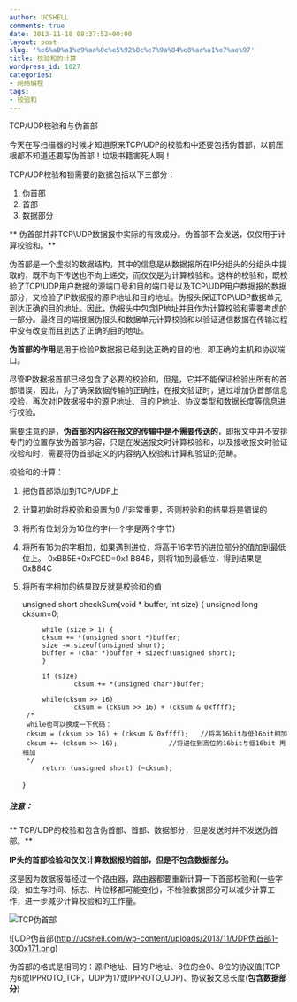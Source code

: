 ```yaml
---
author: UCSHELL
comments: true
date: 2013-11-18 08:37:52+00:00
layout: post
slug: '%e6%a0%a1%e9%aa%8c%e5%92%8c%e7%9a%84%e8%ae%a1%e7%ae%97'
title: 校验和的计算
wordpress_id: 1027
categories:
- 网络编程
tags:
- 校验和
---
```


TCP/UDP校验和与伪首部

今天在写扫描器的时候才知道原来TCP/UDP的校验和中还要包括伪首部，以前压根都不知道还要写伪首部！垃圾书籍害死人啊！

TCP/UDP校验和锁需要的数据包括以下三部分：

1. 伪首部
2. 首部
3. 数据部分

** 伪首部并非TCP\UDP数据报中实际的有效成分。伪首部不会发送，仅仅用于计算校验和。**

伪首部是一个虚拟的数据结构，其中的信息是从数据报所在IP分组头的分组头中提取的，既不向下传送也不向上递交，而仅仅是为计算校验和。这样的校验和，既校验了TCP\UDP用户数据的源端口号和目的端口号以及TCP\UDP用户数据报的数据部分，又检验了IP数据报的源IP地址和目的地址。伪报头保证TCP\UDP数据单元到达正确的目的地址。因此，伪报头中包含IP地址并且作为计算校验和需要考虑的一部分。最终目的端根据伪报头和数据单元计算校验和以验证通信数据在传输过程中没有改变而且到达了正确的目的地址。

**伪首部的作用**是用于检验P数据报已经到达正确的目的地，即正确的主机和协议端口。

尽管IP数据报首部已经包含了必要的校验和，但是，它并不能保证检验出所有的首部错误，因此，为了确保数据传输的正确性，在报文验证时，通过增加伪首部信息校验，再次对IP数据报中的源IP地址、目的IP地址、协议类型和数据长度等信息进行校验。

需要注意的是，**伪首部的内容在报文的传输中是不需要传送的**，即报文中并不安排专门的位置存放伪首部内容，只是在发送报文时计算校验和，以及接收报文时验证校验和时，需要将伪首部定义的内容纳入校验和计算和验证的范畴。

校验和的计算：
1. 把伪首部添加到TCP/UDP上
2. 计算初始时将校验和设置为0 //非常重要，否则校验和的结果将是错误的
3. 将所有位划分为16位的字(一个字是两个字节)
4. 将所有16为的字相加，如果遇到进位，将高于16字节的进位部分的值加到最低位上。
		0xBB5E+0xFCED=0x1 B84B，则将1加到最低位，得到结果是0xB84C
5. 将所有字相加的结果取反就是校验和的值
    
    unsigned short checkSum(void * buffer, int size)
    {
            unsigned long cksum=0;
    
            while (size > 1) {
    		cksum += *(unsigned short *)buffer;
    		size -= sizeof(unsigned short);
    		buffer = (char *)buffer + sizeof(unsigned short);
            }
    
            if (size)
                    cksum += *(unsigned char*)buffer;
    
            while(cksum >> 16)
                    cksum = (cksum >> 16) + (cksum & 0xffff);
    	/*
    	while也可以换成一下代码：
    	cksum = (cksum >> 16) + (cksum & 0xffff);	//将高16bit与低16bit相加
    	cksum += (cksum >> 16);				//将进位到高位的16bit与低16bit 再相加
    	*/
            return (unsigned short) (~cksum);
    }



##### 注意：

** TCP/UDP的校验和包含伪首部、首部、数据部分，但是发送时并不发送伪首部。**

**IP头的首部检验和仅仅计算数据报的首部，但是不包含数据部分。**

这是因为数据报每经过一个路由器，路由器都要重新计算一下首部校验和(一些字段，如生存时间、标志、片位移都可能变化)，不检验数据部分可以减少计算工作，进一步减少计算校验和的工作量。



![TCP伪首部](http://ucshell.com/wp-content/uploads/2013/11/TCP伪首部-300x245.png)


![UDP伪首部(http://ucshell.com/wp-content/uploads/2013/11/UDP伪首部1-300x171.png)

伪首部的格式是相同的：源IP地址、目的IP地址、8位的全0、8位的协议值(TCP为6或IPPROTO_TCP，UDP为17或IPPROTO_UDP)、协议报文总长度(**包含数据部分**)
